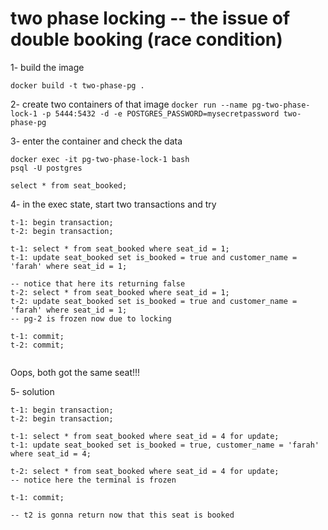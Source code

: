 # two phase locking -- the issue of double booking (race condition) 


1- build the image

`docker build -t two-phase-pg .`

2- create two containers of that image
`
docker run --name pg-two-phase-lock-1 -p 5444:5432 -d -e POSTGRES_PASSWORD=mysecretpassword two-phase-pg
`

3- enter the container and check the data
```
docker exec -it pg-two-phase-lock-1 bash
psql -U postgres

select * from seat_booked;
```

4- in the exec state, start two transactions and try

```
t-1: begin transaction;
t-2: begin transaction;

t-1: select * from seat_booked where seat_id = 1;
t-1: update seat_booked set is_booked = true and customer_name = 'farah' where seat_id = 1;

-- notice that here its returning false
t-2: select * from seat_booked where seat_id = 1;
t-2: update seat_booked set is_booked = true and customer_name = 'farah' where seat_id = 1;
-- pg-2 is frozen now due to locking 

t-1: commit;
t-2: commit;


```


Oops, both got the same seat!!!

5- solution

```
t-1: begin transaction;
t-2: begin transaction;

t-1: select * from seat_booked where seat_id = 4 for update;
t-1: update seat_booked set is_booked = true, customer_name = 'farah' where seat_id = 4;

t-2: select * from seat_booked where seat_id = 4 for update;
-- notice here the terminal is frozen

t-1: commit;

-- t2 is gonna return now that this seat is booked

```